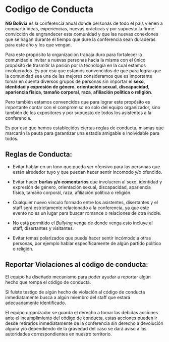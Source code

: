 # Codigo de Conducta
**NG Bolivia** es la conferencia anual donde personas de todo el país vienen a compartir ideas, experiencias, nuevas prácticas y por supuesto la firme convicción de engrandecer esta comunidad y que las nuevas conexiones que se hagan durante el tiempo que dure la conferencia sean duraderas para este año y los que vengan.

Para este propósito la organización trabaja duro para fortalecer la comunidad e invitar a nuevas personas hacia la misma con el único propósito de trasmitir la pasión por la tecnología en la cual estamos involucrados. Es por eso que estamos convencidos de que para lograr que la comunidad sea una de las mejores consideramos que es importante tomar en cuenta diversos grupos de personas sin importar el **sexo**, **identidad y expresión de género**, **orientación sexual**, **discapacidad**, **apariencia física**, **tamaño corporal**, **raza**, **afiliación política o religión**.

Pero también estamos convencidos que para lograr este propósito es importante contar con el compromiso no solo del equipo organizador, sino también de los expositores y por supuesto de todos los asistentes a la conferencia.

Es por eso que hemos establecidos ciertas reglas de conducta, mismas que marcarán la pauta para garantizar una estadía amigable e inolvidable para todos.

## Reglas de Conducta:

* Evitar hablar en un tono que pueda ser ofensivo para las personas que están alrededor tuyo y que puedan hacer sentir incomodo y/o ofendido.

* Evitar hacer **burlas y/o comentarios** que involucren al sexo, identidad y expresión de género, orientación sexual, discapacidad, apariencia física, tamaño corporal, raza, afiliación política o religión.

* Cualquier nuevo vínculo formado entre los asistentes, disertantes y el staff será estrictamente relacionado a la conferencia, ya que este evento no es un lugar para buscar romance o relaciones de otra índole.

* No está permitido el *Bullying* venga de donde venga esto incluye al staff, disertantes y visitantes.

* Evitar temas polarizados que pueda hacer sentir incómodo a otras personas, por ejemplo hablar específicamente de algún partido político o religión.

## Reportar Violaciones al código de conducta:
El equipo ha diseñado mecanismo para poder ayudar a reportar algún hecho que rompa el código de conducta.

Si fuiste testigo de algún hecho de violación al código de conducta inmediatamente busca a algún miembro del staff que estará adecuadamente identificado.

El equipo organizador se guarda el derecho a tomar las debidas acciones ante el incumplimiento del código de conducta, estas acciones pueden ir desde retirarlos inmediatamente de la conferencia sin derecho a devolución alguna y/o dependiendo de la gravedad del caso se dará aviso a las autoridades correspondientes en nuestro territorio.
